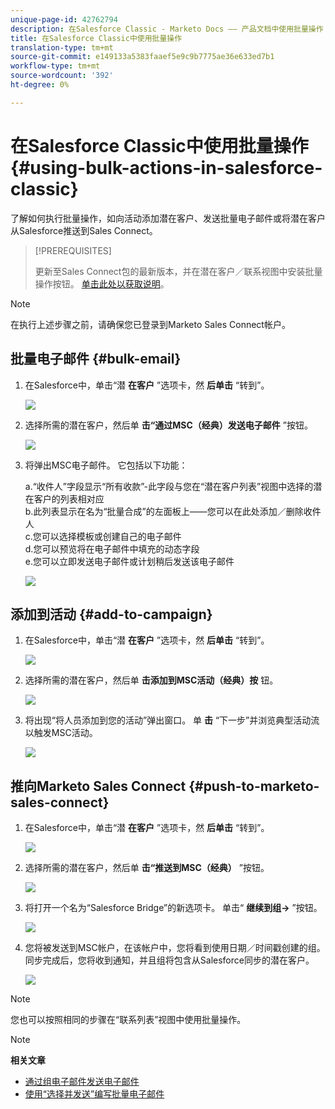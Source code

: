```yaml
---
unique-page-id: 42762794
description: 在Salesforce Classic - Marketo Docs —— 产品文档中使用批量操作
title: 在Salesforce Classic中使用批量操作
translation-type: tm+mt
source-git-commit: e149133a5383faaef5e9c9b7775ae36e633ed7b1
workflow-type: tm+mt
source-wordcount: '392'
ht-degree: 0%

---
```



# 在Salesforce Classic中使用批量操作 {#using-bulk-actions-in-salesforce-classic}

了解如何执行批量操作，如向活动添加潜在客户、发送批量电子邮件或将潜在客户从Salesforce推送到Sales Connect。

>[!PREREQUISITES]
>
>更新至Sales Connect包的最新版本，并在潜在客户／联系视图中安装批量操作按钮。 [单击此处以获取说明](http://s3.amazonaws.com/tout-user-store/salesforce/assets/Marketo+Sales+Engage+For+Salesforce_+Installation+and+Success+Guide.pdf)。

>[!NOTE]
>
>在执行上述步骤之前，请确保您已登录到Marketo Sales Connect帐户。

## 批量电子邮件 {#bulk-email}

1. 在Salesforce中，单击“潜 **在客户** ”选项卡，然 **后单击** “转到”。

   ![](assets/one-5.png)

1. 选择所需的潜在客户，然后单 **击“通过MSC（经典）发送电子邮件** ”按钮。

   ![](assets/two-5.png)

1. 将弹出MSC电子邮件。 它包括以下功能：

   a.“收件人”字段显示“所有收款”-此字段与您在“潜在客户列表”视图中选择的潜在客户的列表相对应\
   b.此列表显示在名为“批量合成”的左面板上——您可以在此处添加／删除收件人\
   c.您可以选择模板或创建自己的电子邮件\
   d.您可以预览将在电子邮件中填充的动态字段\
   e.您可以立即发送电子邮件或计划稍后发送该电子邮件

   ![](assets/three-4.png)

## 添加到活动 {#add-to-campaign}

1. 在Salesforce中，单击“潜 **在客户** ”选项卡，然 **后单击** “转到”。

   ![](assets/four-3.png)

1. 选择所需的潜在客户，然后单 **击添加到MSC活动（经典）按** 钮。

   ![](assets/five-3.png)

1. 将出现“将人员添加到您的活动”弹出窗口。 单 **击** “下一步”并浏览典型活动流以触发MSC活动。

   ![](assets/six.png)

## 推向Marketo Sales Connect {#push-to-marketo-sales-connect}

1. 在Salesforce中，单击“潜 **在客户** ”选项卡，然 **后单击** “转到”。

   ![](assets/seven-1.png)

1. 选择所需的潜在客户，然后单 **击“推送到MSC（经典）** ”按钮。

   ![](assets/eight-1.png)

1. 将打开一个名为“Salesforce Bridge”的新选项卡。 单击“ **继续到组→** ”按钮。

   ![](assets/nine-1.png)

1. 您将被发送到MSC帐户，在该帐户中，您将看到使用日期／时间戳创建的组。 同步完成后，您将收到通知，并且组将包含从Salesforce同步的潜在客户。

   ![](assets/ten.png)

>[!NOTE]
>
>您也可以按照相同的步骤在“联系列表”视图中使用批量操作。

>[!NOTE]
>
>**相关文章**
>
>* [通过组电子邮件发送电子邮件](http://docs.marketo.com/x/KAQ6Ag)
>* [使用“选择并发送”编写批量电子邮件](http://docs.marketo.com/display/public/DOCS/Composing+Bulk+Emails+with+Select+and+Send#ComposingBulkEmailswithSelectandSend-SendingEmails)

>



